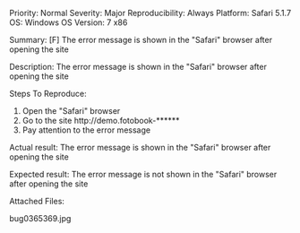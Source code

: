 Priority: Normal
Severity: Major
Reproducibility: Always
Platform: Safari 5.1.7
OS: Windows
OS Version: 7 x86

Summary: [F] The error message is shown in the "Safari" browser after opening the site

Description: 	The error message is shown in the "Safari" browser after opening the site

Steps To Reproduce:

1. Open the "Safari" browser
2. Go to the site http://demo.fotobook-******
3. Pay attention to the error message

Actual result: The error message is shown in the "Safari" browser after opening the site

Expected result: The error message is not shown in the "Safari" browser after opening the site

Attached Files:

bug0365369.jpg
